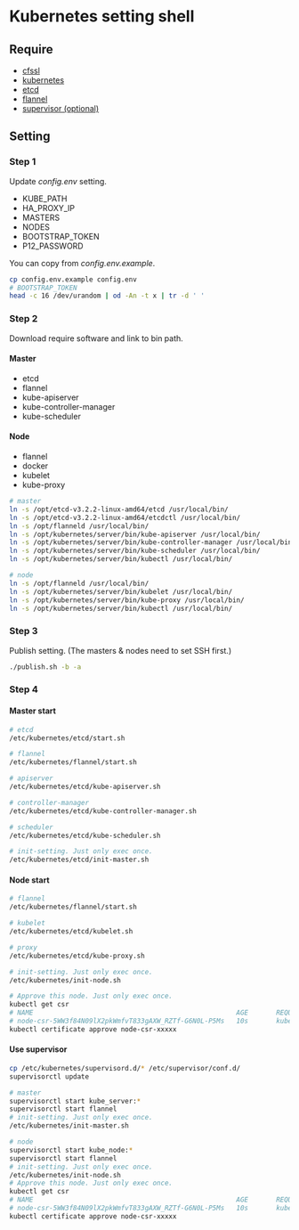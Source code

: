 # Kubernetes setting shell

## Require

- [cfssl](https://github.com/cloudflare/cfssl)
- [kubernetes](https://github.com/kubernetes/kubernetes)
- [etcd](https://github.com/coreos/etcd)
- [flannel](https://github.com/coreos/flannel)
- [supervisor (optional)](https://github.com/Supervisor/supervisor)

## Setting

### Step 1

Update *config.env* setting.

- KUBE_PATH
- HA_PROXY_IP
- MASTERS
- NODES
- BOOTSTRAP_TOKEN
- P12_PASSWORD

You can copy from *config.env.example*.

```sh
cp config.env.example config.env
# BOOTSTRAP_TOKEN
head -c 16 /dev/urandom | od -An -t x | tr -d ' '
```

### Step 2

Download require software and link to bin path.

#### Master

- etcd
- flannel
- kube-apiserver
- kube-controller-manager
- kube-scheduler

#### Node

- flannel
- docker
- kubelet
- kube-proxy

```sh
# master
ln -s /opt/etcd-v3.2.2-linux-amd64/etcd /usr/local/bin/
ln -s /opt/etcd-v3.2.2-linux-amd64/etcdctl /usr/local/bin/
ln -s /opt/flanneld /usr/local/bin/
ln -s /opt/kubernetes/server/bin/kube-apiserver /usr/local/bin/
ln -s /opt/kubernetes/server/bin/kube-controller-manager /usr/local/bin/
ln -s /opt/kubernetes/server/bin/kube-scheduler /usr/local/bin/
ln -s /opt/kubernetes/server/bin/kubectl /usr/local/bin/

# node
ln -s /opt/flanneld /usr/local/bin/
ln -s /opt/kubernetes/server/bin/kubelet /usr/local/bin/
ln -s /opt/kubernetes/server/bin/kube-proxy /usr/local/bin/
ln -s /opt/kubernetes/server/bin/kubectl /usr/local/bin/
```

### Step 3

Publish setting. (The masters & nodes need to set SSH first.)

```sh
./publish.sh -b -a
```

### Step 4

#### Master start

```sh
# etcd
/etc/kubernetes/etcd/start.sh

# flannel
/etc/kubernetes/flannel/start.sh

# apiserver
/etc/kubernetes/etcd/kube-apiserver.sh

# controller-manager
/etc/kubernetes/etcd/kube-controller-manager.sh

# scheduler
/etc/kubernetes/etcd/kube-scheduler.sh

# init-setting. Just only exec once.
/etc/kubernetes/etcd/init-master.sh
```

#### Node start

```sh
# flannel
/etc/kubernetes/flannel/start.sh

# kubelet
/etc/kubernetes/etcd/kubelet.sh

# proxy
/etc/kubernetes/etcd/kube-proxy.sh

# init-setting. Just only exec once.
/etc/kubernetes/init-node.sh

# Approve this node. Just only exec once.
kubectl get csr
# NAME                                                   AGE       REQUESTOR           CONDITION
# node-csr-5WW3f84N09lX2pkWmfvT833gAXW_RZTf-G6N0L-P5Ms   10s       kubelet-bootstrap   Pending
kubectl certificate approve node-csr-xxxxx
```

#### Use supervisor

```sh
cp /etc/kubernetes/supervisord.d/* /etc/supervisor/conf.d/
supervisorctl update

# master
supervisorctl start kube_server:*
supervisorctl start flannel
# init-setting. Just only exec once.
/etc/kubernetes/init-master.sh

# node
supervisorctl start kube_node:*
supervisorctl start flannel
# init-setting. Just only exec once.
/etc/kubernetes/init-node.sh
# Approve this node. Just only exec once.
kubectl get csr
# NAME                                                   AGE       REQUESTOR           CONDITION
# node-csr-5WW3f84N09lX2pkWmfvT833gAXW_RZTf-G6N0L-P5Ms   10s       kubelet-bootstrap   Pending
kubectl certificate approve node-csr-xxxxx
```